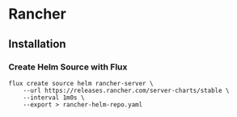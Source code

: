 # Rancher

## Installation

### Create Helm Source with Flux
```
flux create source helm rancher-server \
    --url https://releases.rancher.com/server-charts/stable \
    --interval 1m0s \
    --export > rancher-helm-repo.yaml
```

